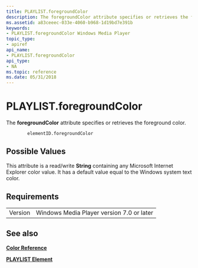 ```yaml
---
title: PLAYLIST.foregroundColor
description: The foregroundColor attribute specifies or retrieves the foreground color.
ms.assetid: a83ceeec-033e-4060-b968-1d19bd7e391b
keywords:
- PLAYLIST.foregroundColor Windows Media Player
topic_type:
- apiref
api_name:
- PLAYLIST.foregroundColor
api_type:
- NA
ms.topic: reference
ms.date: 05/31/2018
---
```


# PLAYLIST.foregroundColor

The **foregroundColor** attribute specifies or retrieves the foreground color.

``` syntax
        elementID.foregroundColor
```

## Possible Values

This attribute is a read/write **String** containing any Microsoft Internet Explorer color value. It has a default value equal to the Windows system text color.

## Requirements



|                    |                                                      |
|--------------------|------------------------------------------------------|
| Version<br/> | Windows Media Player version 7.0 or later<br/> |



## See also

<dl> <dt>

[**Color Reference**](color-reference.md)
</dt> <dt>

[**PLAYLIST Element**](playlist-element.md)
</dt> </dl>

 

 





